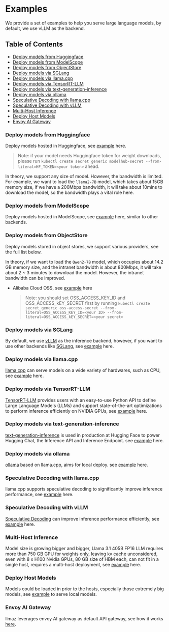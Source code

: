 # Examples

We provide a set of examples to help you serve large language models, by default, we use vLLM as the backend.

## Table of Contents

- [Deploy models from Huggingface](#deploy-models-from-huggingface)
- [Deploy models from ModelScope](#deploy-models-from-modelscope)
- [Deploy models from ObjectStore](#deploy-models-from-objectstore)
- [Deploy models via SGLang](#deploy-models-via-sglang)
- [Deploy models via llama.cpp](#deploy-models-via-llamacpp)
- [Deploy models via TensorRT-LLM](#deploy-models-via-tensorrt-llm)
- [Deploy models via text-generation-inference](#deploy-models-via-text-generation-inference)
- [Deploy models via ollama](#deploy-models-via-ollama)
- [Speculative Decoding with llama.cpp](#speculative-decoding-with-llamacpp)
- [Speculative Decoding with vLLM](#speculative-decoding-with-vllm)
- [Multi-Host Inference](#multi-host-inference)
- [Deploy Host Models](#deploy-host-models)
- [Envoy AI Gateway](#envoy-ai-gateway)

### Deploy models from Huggingface

Deploy models hosted in Huggingface, see [example](./huggingface/) here.

> Note: if your model needs Huggingface token for weight downloads, please run `kubectl create secret generic modelhub-secret --from-literal=HF_TOKEN=<your token>` ahead.

In theory, we support any size of model. However, the bandwidth is limited. For example, we want to load the `llama2-7B` model, which takes about 15GB memory size, if we have a 200Mbps bandwidth, it will take about 10mins to download the model, so the bandwidth plays a vital role here.

### Deploy models from ModelScope

Deploy models hosted in ModelScope, see [example](./modelscope/) here, similar to other backends.

### Deploy models from ObjectStore

Deploy models stored in object stores, we support various providers, see the full list below.

In theory, if we want to load the `Qwen2-7B` model, which occupies about 14.2 GB memory size, and the intranet bandwidth is about 800Mbps, it will take about 2 ~ 3 minutes to download the model. However, the intranet bandwidth can be improved.

- Alibaba Cloud OSS, see [example](./objstore-oss/) here

  > Note: you should set OSS_ACCESS_KEY_ID and OSS_ACCESS_kEY_SECRET first by running `kubectl create secret generic oss-access-secret --from-literal=OSS_ACCESS_KEY_ID=<your ID> --from-literal=OSS_ACCESS_kEY_SECRET=<your secret>`

### Deploy models via SGLang

By default, we use [vLLM](https://github.com/vllm-project/vllm) as the inference backend, however, if you want to use other backends like [SGLang](https://github.com/sgl-project/sglang), see [example](./sglang/) here.

### Deploy models via llama.cpp

[llama.cpp](https://github.com/ggerganov/llama.cpp) can serve models on a wide variety of hardwares, such as CPU, see [example](./llamacpp/) here.

### Deploy models via TensorRT-LLM

[TensorRT-LLM](https://github.com/NVIDIA/TensorRT-LLM) provides users with an easy-to-use Python API to define Large Language Models (LLMs) and support state-of-the-art optimizations to perform inference efficiently on NVIDIA GPUs, see [example](./tensorrt-llm/) here.

### Deploy models via text-generation-inference

[text-generation-inference](https://github.com/huggingface/text-generation-inference) is used in production at Hugging Face to power Hugging Chat, the Inference API and Inference Endpoint. see [example](./tgi/) here.

### Deploy models via ollama

[ollama](https://github.com/ollama/ollama) based on llama.cpp, aims for local deploy. see [example](./ollama/) here.

### Speculative Decoding with llama.cpp

llama.cpp supports speculative decoding to significantly improve inference performance, see [example](./speculative-decoding/llamacpp/) here.

### Speculative Decoding with vLLM

[Speculative Decoding](https://arxiv.org/abs/2211.17192) can improve inference performance efficiently, see [example](./speculative-decoding/vllm/) here.

### Multi-Host Inference

Model size is growing bigger and bigger, Llama 3.1 405B FP16 LLM requires more than 750 GB GPU for weights only, leaving kv cache unconsidered, even with 8 x H100 Nvidia GPUs, 80 GB size of HBM each, can not fit in a single host, requires a multi-host deployment, see [example](./multi-nodes/) here.

### Deploy Host Models

Models could be loaded in prior to the hosts, especially those extremely big models, see [example](./hostpath/) to serve local models.

### Envoy AI Gateway

llmaz leverages envoy AI gateway as default API gateway, see how it works [here](../envoy-ai-gateway.md).
